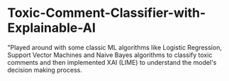 # Toxic-Comment-Classifier-with-Explainable-AI
"Played around with some classic ML algorithms like Logistic Regression, Support Vector Machines and Naive Bayes algorithms to classify toxic comments and then implemented XAI (LIME) to understand the model's decision making process.
